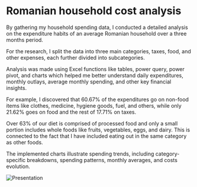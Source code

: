 # Romanian household cost analysis
By gathering my household spending data, I conducted a detailed analysis on the expenditure habits of an average Romanian household over a three months period. 

For the research, I split the data into three main categories, taxes, food, and other expenses, each further divided into subcategories.

Analysis was made using Excel functions like tables, power query, power pivot, and charts which helped me better understand daily expenditures, monthly outlays, average monthly spending, and other key financial insights.

For example, I discovered that 60.67% of the expenditures go on non-food items like clothes, medicine, hygiene goods, fuel, and others, while only 21.62% goes on food and the rest of 17.71% on taxes.

Over 63% of our diet is comprised of processed food and only a small portion includes whole foods like fruits, vegetables, eggs, and dairy. This is connected to the fact that I have included eating out in the same category as other foods.

The implemented charts illustrate spending trends, including category-specific breakdowns, spending patterns, monthly averages, and costs evolution.

![Presentation](https://github.com/user-attachments/assets/8aedf2c2-ffc6-426c-a2b6-f1e8692bad7a)
